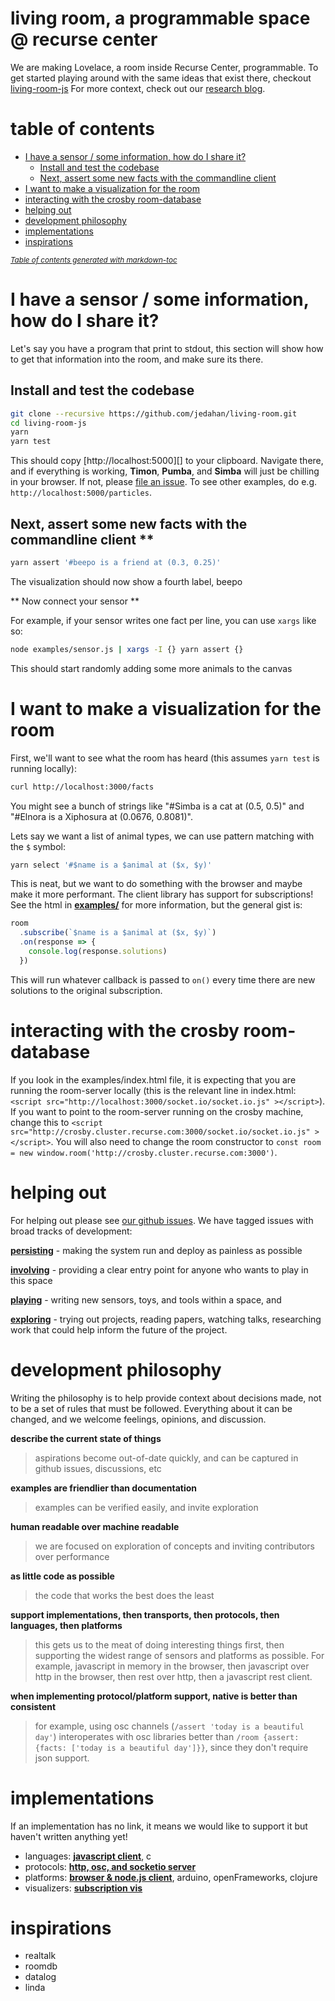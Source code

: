 # living room, a programmable space @ recurse center

We are making Lovelace, a room inside Recurse Center, programmable. To get started playing around with the same ideas that exist there, checkout [living-room-js][]
For more context, check out our [research blog](https://livingroomresearch.tumblr.com/).

# table of contents
- [I have a sensor / some information, how do I share it?](#i-have-a-sensor---some-information--how-do-i-share-it-)
  * [Install and test the codebase](#install-and-test-the-codebase)
  * [Next, assert some new facts with the commandline client](#next--assert-some-new-facts-with-the-commandline-client---)
- [I want to make a visualization for the room](#i-want-to-make-a-visualization-for-the-room)
- [interacting with the crosby room-database](#interacting-with-the-crosby-room-database)
- [helping out](#helping-out)
- [development philosophy](#development-philosophy)
- [implementations](#implementations)
- [inspirations](#inspirations)

<small><i><a href='http://ecotrust-canada.github.io/markdown-toc/'>Table of contents generated with markdown-toc</a></i></small>

# I have a sensor / some information, how do I share it?

Let's say you have a program that print to stdout, this section will show how to get that information into the room, and make sure its there.


## Install and test the codebase

```bash
git clone --recursive https://github.com/jedahan/living-room.git
cd living-room-js
yarn
yarn test
```

This should copy [http://localhost:5000][] to your clipboard. Navigate there, and if everything is working, **Timon**, **Pumba**, and **Simba** will just be chilling in your browser. If not, please [file an issue](https://github.com/jedahan/living-room-js/issues/new). To see other examples, do e.g. `http://localhost:5000/particles`.

## Next, assert some new facts with the commandline client **

```bash
yarn assert '#beepo is a friend at (0.3, 0.25)'
```

The visualization should now show a fourth label, beepo

** Now connect your sensor **

For example, if your sensor writes one fact per line, you can use `xargs` like so:

```bash
node examples/sensor.js | xargs -I {} yarn assert {}
```

This should start randomly adding some more animals to the canvas


# I want to make a visualization for the room

First, we'll want to see what the room has heard (this assumes `yarn test` is running locally):

```bash
curl http://localhost:3000/facts
```

You might see a bunch of strings like "#Simba is a cat at (0.5, 0.5)" and "#Elnora is a Xiphosura at (0.0676, 0.8081)".

Lets say we want a list of animal types, we can use pattern matching with the `$` symbol:

```bash
yarn select '#$name is a $animal at ($x, $y)'
```

This is neat, but we want to do something with the browser and maybe make it more performant. The client library has support for subscriptions! See the html in **[examples/]()** for more information, but the general gist is:

```javascript
room
  .subscribe(`$name is a $animal at ($x, $y)`)
  .on(response => {
    console.log(response.solutions)
  })
```

This will run whatever callback is passed to `on()` every time there are new solutions to the original subscription.

# interacting with the crosby room-database

If you look in the examples/index.html file, it is expecting that you are running the room-server locally (this is the relevant line in index.html: `<script src="http://localhost:3000/socket.io/socket.io.js" ></script>`). If you want to point to the room-server running on the crosby machine, change this to `<script src="http://crosby.cluster.recurse.com:3000/socket.io/socket.io.js" ></script>`. You will also need to change the room constructor to `const room = new window.room('http://crosby.cluster.recurse.com:3000')`.

# helping out

For helping out please see [our github issues](https://github.com/jedahan/living-room/issues). We have tagged issues with broad tracks of development:

**[persisting][]** - making the system run and deploy as painless as possible

**[involving][]** - providing a clear entry point for anyone who wants to play in this space

**[playing][]** - writing new sensors, toys, and tools within a space, and

**[exploring][]** - trying out projects, reading papers, watching talks, researching work that could help inform the future of the project.

# development philosophy

Writing the philosophy is to help provide context about decisions made, not to be a set of rules that must be followed. Everything about it can be changed, and we welcome feelings, opinions, and discussion.

**describe the current state of things**

> aspirations become out-of-date quickly, and can be captured in github issues, discussions, etc

**examples are friendlier than documentation**

> examples can be verified easily, and invite exploration

**human readable over machine readable**

> we are focused on exploration of concepts and inviting contributors over performance

**as little code as possible**

> the code that works the best does the least

**support implementations, then transports, then protocols, then languages, then platforms**

> this gets us to the meat of doing interesting things first, then supporting the widest range of sensors and platforms as possible. For example, javascript in memory in the browser, then javascript over http in the browser, then rest over http, then a javascript rest client.

**when implementing protocol/platform support, native is better than consistent**
> for example, using osc channels (`/assert 'today is a beautiful day'`) interoperates with osc libraries better than `/room {assert: {facts: ['today is a beautiful day']}}`, since they don't require json support.

# implementations

If an implementation has no link, it means we would like to support it but haven't written anything yet!

* languages: **[javascript client][living-room-js]**, c
* protocols: **[http, osc, and socketio server][living-room-server]**
* platforms: **[browser & node.js client][living-room-js]**, arduino, openFrameworks, clojure
* visualizers: **[subscription vis](https://github.com/modernserf/rumor-visualizer)**

# inspirations

- realtalk
- roomdb
- datalog
- linda

[living-room-server]: https://github.com/jedahan/living-room-server
[living-room-js]: https://github.com/jedahan/living-room-js
[involving]: https://github.com/jedahan/living-room/issues?q=is%3Aopen+is%3Aissue+label%3Ainvolving/
[persisting]: https://github.com/jedahan/living-room/issues?q=is%3Aopen+is%3Aissue+label%3Apersisting/
[playing]: https://github.com/jedahan/living-room/issues?q=is%3Aopen+is%3Aissue+label%3Aplaying/
[exploring]: https://github.com/jedahan/living-room/issues?q=is%3Aopen+is%3Aissue+label%3Aexploring/
